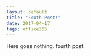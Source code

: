 ```yaml
---
layout: default
title: "Fouth Post!"
date: 2017-04-17
tags: office365
---
```


Here goes nothing. fourth post.